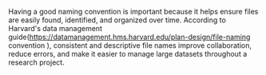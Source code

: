 Having a good naming convention is important because it helps ensure files are easily found, identified, and organized over time. According to Harvard's data management guide(https://datamanagement.hms.harvard.edu/plan-design/file-naming convention ), consistent and descriptive file names improve collaboration, reduce errors, and make it easier to manage large datasets throughout a research project.
